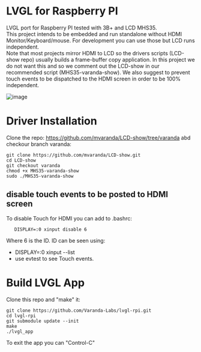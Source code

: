 # LVGL for Raspberry PI
LVGL port for Raspberry PI tested with 3B+ and LCD MHS35.
<br>
This project intends to be embedded and run standalone without HDMI Monitor/Keyboard/mouse. For development you can use those but LCD runs independent.
<br>
Note that most projects mirror HDMI to LCD so the drivers scripts (LCD-show repo) usually builds a frame-buffer copy application. In this project we do not want this and so we comment out the LCD-show in our recommended script (MHS35-varanda-show). We also suggest to prevent touch events to be dispatched to the HDMI screen in order to be 100% independent.

<!--
[Amazon link](https://www.amazon.ca/Raspberry-320x480-Monitor-Raspbian-RetroPie/dp/B07NSCWY8Z/ref=dp_prsubs_1?pd_rd_w=kRIla&content-id=amzn1.sym.67faf40b-f3a2-47fe-ac16-aeedabee5309&pf_rd_p=67faf40b-f3a2-47fe-ac16-aeedabee5309&pf_rd_r=0MDZ0W735CQRSGBBV0VQ&pd_rd_wg=Inx2C&pd_rd_r=2dec925f-5e0b-4f70-ab81-0dc9358cde49&pd_rd_i=B07NSCWY8Z&psc=1) -->

![image](https://img1.daumcdn.net/thumb/R1280x0/?scode=mtistory2&fname=https:%2F%2Fblog.kakaocdn.net%2Fdn%2FV1AUD%2Fbtqu2UweHaL%2Fvz6CPkfAUHlqujNkOkY6O0%2Fimg.jpg)

# Driver Installation
Clone the repo: https://github.com/mvaranda/LCD-show/tree/varanda abd checkour branch varanda:
```
git clone https://github.com/mvaranda/LCD-show.git
cd LCD-show
git checkout varanda
chmod +x MHS35-varanda-show
sudo ./MHS35-varanda-show
```

## disable touch events to be posted to HDMI screen

To disable Touch for HDMI you can add to .bashrc:
```
   DISPLAY=:0 xinput disable 6
```
   Where 6 is the ID. ID can be seen using:
- DISPLAY=:0 xinput --list
- use evtest to see Touch events.

# Build LVGL App

Clone this repo and "make" it:
```
git clone https://github.com/Varanda-Labs/lvgl-rpi.git
cd lvgl-rpi
git submodule update --init
make
./lvgl_app
```
To exit the app you can "Control-C"




